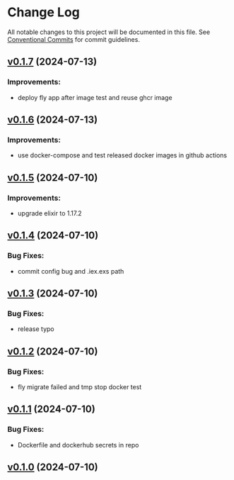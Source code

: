 # Change Log

All notable changes to this project will be documented in this file.
See [Conventional Commits](Https://conventionalcommits.org) for commit guidelines.

<!-- changelog -->

## [v0.1.7](https://github.com/cao7113/hello-phx/compare/v0.1.6...v0.1.7) (2024-07-13)




### Improvements:

* deploy fly app after image test and reuse ghcr image

## [v0.1.6](https://github.com/cao7113/hello-phx/compare/v0.1.5...v0.1.6) (2024-07-13)




### Improvements:

* use docker-compose and test released docker images in github actions

## [v0.1.5](https://github.com/cao7113/hello-phx/compare/v0.1.4...v0.1.5) (2024-07-10)




### Improvements:

* upgrade elixir to 1.17.2

## [v0.1.4](https://github.com/cao7113/hello-phx/compare/v0.1.3...v0.1.4) (2024-07-10)

### Bug Fixes:

- commit config bug and .iex.exs path

## [v0.1.3](https://github.com/cao7113/hello-phx/compare/v0.1.2...v0.1.3) (2024-07-10)

### Bug Fixes:

- release typo

## [v0.1.2](https://github.com/cao7113/hello-phx/compare/v0.1.1...v0.1.2) (2024-07-10)

### Bug Fixes:

- fly migrate failed and tmp stop docker test

## [v0.1.1](https://github.com/cao7113/hello-phx/compare/v0.1.0...v0.1.1) (2024-07-10)

### Bug Fixes:

- Dockerfile and dockerhub secrets in repo

## [v0.1.0](https://github.com/cao7113/hello-phx/tree/v0.1.0) (2024-07-10)
